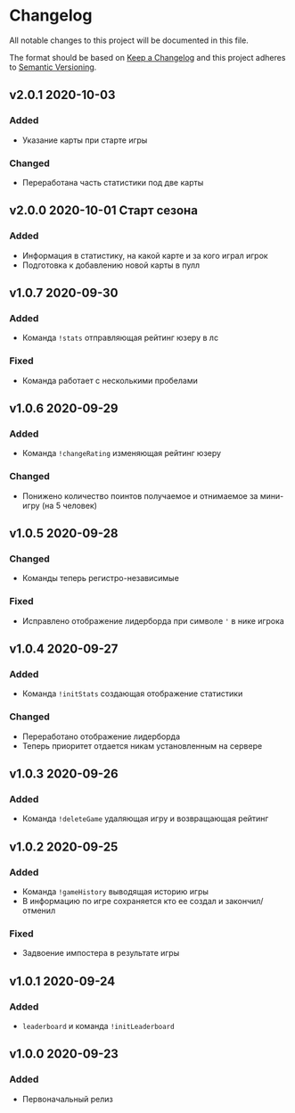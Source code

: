 # Changelog

All notable changes to this project will be documented in this file.

The format should be based on [Keep a Changelog][keepachangelog] and this project adheres to [Semantic Versioning][semver].

## v2.0.1 2020-10-03

### Added

- Указание карты при старте игры

### Changed

- Переработана часть статистики под две карты

## v2.0.0 2020-10-01 Старт сезона

### Added

- Информация в статистику, на какой карте и за кого играл игрок
- Подготовка к добавлению новой карты в пулл

## v1.0.7 2020-09-30

### Added

- Команда `!stats` отправляющая рейтинг юзеру в лс

### Fixed

- Команда работает с несколькими пробелами

## v1.0.6 2020-09-29

### Added

- Команда `!changeRating` изменяющая рейтинг юзеру

### Changed

- Понижено количество поинтов получаемое и отнимаемое за мини-игру (на 5 человек)

## v1.0.5 2020-09-28

### Changed

- Команды теперь регистро-независимые

### Fixed

- Исправлено отображение лидерборда при символе `'` в нике игрока

## v1.0.4 2020-09-27

### Added

- Команда `!initStats` создающая отображение статистики

### Changed

- Переработано отображение лидерборда
- Теперь приоритет отдается никам установленным на сервере

## v1.0.3 2020-09-26

### Added

- Команда `!deleteGame` удаляющая игру и возвращающая рейтинг

## v1.0.2 2020-09-25

### Added

- Команда `!gameHistory` выводящая историю игры
- В информацию по игре сохраняется кто ее создал и закончил/отменил

### Fixed

- Задвоение импостера в результате игры

## v1.0.1 2020-09-24

### Added

- `leaderboard` и команда `!initLeaderboard`

## v1.0.0 2020-09-23

### Added

- Первоначальный релиз

[keepachangelog]:https://keepachangelog.com/en/1.0.0/
[semver]:https://semver.org/spec/v2.0.0.html